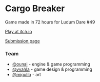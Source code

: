 # Cargo Breaker

Game made in 72 hours for Ludum Dare #49

[Play at itch.io](https://vib4.itch.io/cargo-breaker)

[Submission page](https://ldjam.com/events/ludum-dare/49/cargo-breaker)

### Team
- [@ounai](https://github.com/ounai) - engine & game programming
- [@vvahla](https://github.com/vvahla) - game design & programming
- [@migulib](https://github.com/migulib) - art
